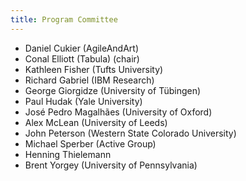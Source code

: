 ```yaml
---
title: Program Committee
---
```


* Daniel Cukier (AgileAndArt)
* Conal Elliott (Tabula) (chair)
* Kathleen Fisher (Tufts University)
* Richard Gabriel (IBM Research)
* George Giorgidze (University of Tübingen)
* Paul Hudak (Yale University)
* José Pedro Magalhães (University of Oxford)
* Alex McLean (University of Leeds)
* John Peterson (Western State Colorado University)
* Michael Sperber (Active Group)
* Henning Thielemann
* Brent Yorgey (University of Pennsylvania)
